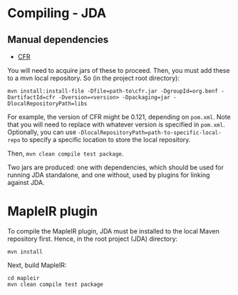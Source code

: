 # Compiling - JDA

## Manual dependencies
 - [CFR](http://www.benf.org/other/cfr/)

You will need to acquire jars of these to proceed. Then, you must add these to a mvn local repository.
So (in the project root directory):
```
mvn install:install-file -Dfile=path-to\cfr.jar -DgroupId=org.benf -DartifactId=cfr -Dversion=<version> -Dpackaging=jar -DlocalRepositoryPath=libs
```
For example, the version of CFR might be 0.121, depending on `pom.xml`. Note that you will need to replace <version> with whatever version is specified in `pom.xml`.
Optionally, you can use `-DlocalRepositoryPath=path-to-specific-local-repo` to specify a specific location to store the local repository.

Then, `mvn clean compile test package`.

Two jars are produced: one with dependencies, which should be used for running JDA standalone, and one without, used by plugins for linking against JDA.

# MapleIR plugin

To compile the MapleIR plugin, JDA must be installed to the local Maven repository first. Hence, in the root project (JDA) directory:
```
mvn install
```

Next, build MapleIR:
```
cd mapleir
mvn clean compile test package
```

